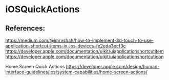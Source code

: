 # iOSQuickActions

## References:
https://medium.com/@imrvshah/how-to-implement-3d-touch-to-use-application-shortcut-items-in-ios-devices-fe2eda3ecf3c
https://developer.apple.com/documentation/uikit/uiapplicationshortcutitem
https://developer.apple.com/documentation/uikit/uiapplicationshortcuticon

Home Screen Quick Actions
https://developer.apple.com/design/human-interface-guidelines/ios/system-capabilities/home-screen-actions/

